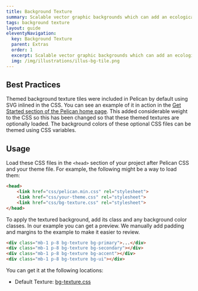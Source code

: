 ```yaml
---
title: Background Texture
summary: Scalable vector graphic backgrounds which can add an ecological flavor to projects which use Pelican.
tags: background texture
layout: guide
eleventyNavigation:
  key: Background Texture
  parent: Extras
  order: 1
  excerpt: Scalable vector graphic backgrounds which can add an ecological flavor to projects which use Pelican.
  img: /img/illustrations/illus-bg-tile.png
---
```


## Best Practices

Themed background texture tiles were included in Pelican by default using SVG inlined in the CSS. You can see an example of it in action in the [Get Started section of the Pelican home page](/). This added considerable weight to the CSS so this has been changed so that these themed textures are optionally loaded. The background colors of these optional CSS files can be themed using CSS variables.

## Usage

Load these CSS files in the `<head>` section of your project after Pelican CSS and your theme file. For example, the following might be a way to load them:

```html
<head>
    <link href="css/pelican.min.css" rel="stylesheet">
    <link href="css/your-theme.css" rel="stylesheet">
    <link href="css/bg-texture.css" rel="stylesheet">
</head>
```

To apply the textured background, add its class and any background color classes. In our example you can get a preview. We manually add padding and margins to the example to make it easier to review.

```html
<div class="mb-1 p-8 bg-texture bg-primary">...</div>
<div class="mb-1 p-8 bg-texture bg-secondary"></div>
<div class="mb-1 p-8 bg-texture bg-accent"></div>
<div class="mb-1 p-8 bg-texture bg-ui"></div>
```

<div class="mb-1 p-8 bg-texture bg-primary"></div>
<div class="mb-1 p-8 bg-texture bg-secondary"></div>
<div class="mb-1 p-8 bg-texture bg-accent"></div>
<div class="mb-1 p-8 bg-texture bg-ui"></div>

You can get it at the following locations:

- Default Texture: [bg-texture.css](/css/bg-texture.css)
